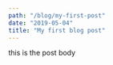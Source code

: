 ```yaml
---
path: "/blog/my-first-post"
date: "2019-05-04"
title: "My first blog post"
---
```


this is the post body